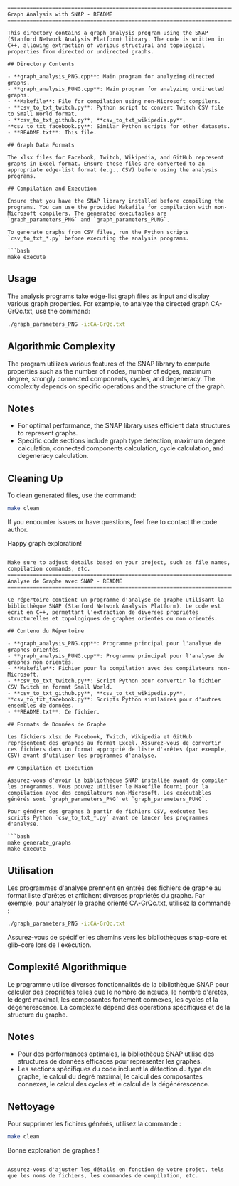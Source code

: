 
```plaintext
=======================================================================
Graph Analysis with SNAP - README
=======================================================================

This directory contains a graph analysis program using the SNAP (Stanford Network Analysis Platform) library. The code is written in C++, allowing extraction of various structural and topological properties from directed or undirected graphs.

## Directory Contents

- **graph_analysis_PNG.cpp**: Main program for analyzing directed graphs.
- **graph_analysis_PUNG.cpp**: Main program for analyzing undirected graphs.
- **Makefile**: File for compilation using non-Microsoft compilers.
- **csv_to_txt_twitch.py**: Python script to convert Twitch CSV file to Small World format.
- **csv_to_txt_github.py**, **csv_to_txt_wikipedia.py**, **csv_to_txt_facebook.py**: Similar Python scripts for other datasets.
- **README.txt**: This file.

## Graph Data Formats

The xlsx files for Facebook, Twitch, Wikipedia, and GitHub represent graphs in Excel format. Ensure these files are converted to an appropriate edge-list format (e.g., CSV) before using the analysis programs.

## Compilation and Execution

Ensure that you have the SNAP library installed before compiling the programs. You can use the provided Makefile for compilation with non-Microsoft compilers. The generated executables are `graph_parameters_PNG` and `graph_parameters_PUNG`.

To generate graphs from CSV files, run the Python scripts `csv_to_txt_*.py` before executing the analysis programs.

```bash
make execute
```

## Usage

The analysis programs take edge-list graph files as input and display various graph properties. For example, to analyze the directed graph CA-GrQc.txt, use the command:

```bash
./graph_parameters_PNG -i:CA-GrQc.txt
```

## Algorithmic Complexity

The program utilizes various features of the SNAP library to compute properties such as the number of nodes, number of edges, maximum degree, strongly connected components, cycles, and degeneracy. The complexity depends on specific operations and the structure of the graph.

## Notes

- For optimal performance, the SNAP library uses efficient data structures to represent graphs.
- Specific code sections include graph type detection, maximum degree calculation, connected components calculation, cycle calculation, and degeneracy calculation.

## Cleaning Up

To clean generated files, use the command:

```bash
make clean
```

If you encounter issues or have questions, feel free to contact the code author.

Happy graph exploration!
```

Make sure to adjust details based on your project, such as file names, compilation commands, etc.
=======================================================================
Analyse de Graphe avec SNAP - README
=======================================================================

Ce répertoire contient un programme d'analyse de graphe utilisant la bibliothèque SNAP (Stanford Network Analysis Platform). Le code est écrit en C++, permettant l'extraction de diverses propriétés structurelles et topologiques de graphes orientés ou non orientés.

## Contenu du Répertoire

- **graph_analysis_PNG.cpp**: Programme principal pour l'analyse de graphes orientés.
- **graph_analysis_PUNG.cpp**: Programme principal pour l'analyse de graphes non orientés.
- **Makefile**: Fichier pour la compilation avec des compilateurs non-Microsoft.
- **csv_to_txt_twitch.py**: Script Python pour convertir le fichier CSV Twitch en format Small World.
- **csv_to_txt_github.py**, **csv_to_txt_wikipedia.py**, **csv_to_txt_facebook.py**: Scripts Python similaires pour d'autres ensembles de données.
- **README.txt**: Ce fichier.

## Formats de Données de Graphe

Les fichiers xlsx de Facebook, Twitch, Wikipedia et GitHub représentent des graphes au format Excel. Assurez-vous de convertir ces fichiers dans un format approprié de liste d'arêtes (par exemple, CSV) avant d'utiliser les programmes d'analyse.

## Compilation et Exécution

Assurez-vous d'avoir la bibliothèque SNAP installée avant de compiler les programmes. Vous pouvez utiliser le Makefile fourni pour la compilation avec des compilateurs non-Microsoft. Les exécutables générés sont `graph_parameters_PNG` et `graph_parameters_PUNG`.

Pour générer des graphes à partir de fichiers CSV, exécutez les scripts Python `csv_to_txt_*.py` avant de lancer les programmes d'analyse.

```bash
make generate_graphs
make execute
```

## Utilisation

Les programmes d'analyse prennent en entrée des fichiers de graphe au format liste d'arêtes et affichent diverses propriétés du graphe. Par exemple, pour analyser le graphe orienté CA-GrQc.txt, utilisez la commande :

```bash
./graph_parameters_PNG -i:CA-GrQc.txt
```

Assurez-vous de spécifier les chemins vers les bibliothèques snap-core et glib-core lors de l'exécution.

## Complexité Algorithmique

Le programme utilise diverses fonctionnalités de la bibliothèque SNAP pour calculer des propriétés telles que le nombre de nœuds, le nombre d'arêtes, le degré maximal, les composantes fortement connexes, les cycles et la dégénérescence. La complexité dépend des opérations spécifiques et de la structure du graphe.

## Notes

- Pour des performances optimales, la bibliothèque SNAP utilise des structures de données efficaces pour représenter les graphes.
- Les sections spécifiques du code incluent la détection du type de graphe, le calcul du degré maximal, le calcul des composantes connexes, le calcul des cycles et le calcul de la dégénérescence.

## Nettoyage

Pour supprimer les fichiers générés, utilisez la commande :

```bash
make clean
```


Bonne exploration de graphes !
```

Assurez-vous d'ajuster les détails en fonction de votre projet, tels que les noms de fichiers, les commandes de compilation, etc.
